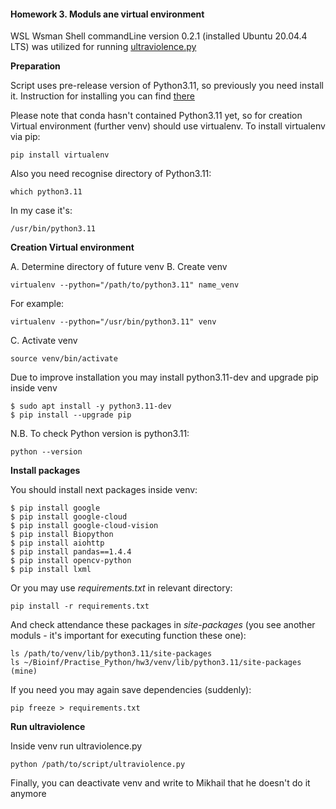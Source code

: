 #### Homework 3. Moduls ane virtual environment
WSL Wsman Shell commandLine version 0.2.1 (installed Ubuntu 20.04.4 LTS) was utilized for running [ultraviolence.py](https://github.com/krglkvrmn/Virtual_environment_research/blob/master/ultraviolence.py) 

**Preparation**

Script uses pre-release version of Python3.11, so previously you need install it. Instruction for installing you can find [there](https://bytexd.com/how-to-install-python-on-ubuntu/)

Please note that conda hasn't contained Python3.11 yet, so for creation Virtual environment (further venv) should use virtualenv. To install virtualenv via pip:
```
pip install virtualenv
```
Also you need recognise directory of Python3.11:
```
which python3.11
```
In my case it's:
```
/usr/bin/python3.11
```
**Creation Virtual environment**

A. Determine directory of future venv
B. Create venv
```
virtualenv --python="/path/to/python3.11" name_venv
```
For example:
```
virtualenv --python="/usr/bin/python3.11" venv
```
C. Activate venv
```
source venv/bin/activate
```
Due to improve installation you may install python3.11-dev and upgrade pip inside venv
```
$ sudo apt install -y python3.11-dev
$ pip install --upgrade pip
```
N.B. To check Python version is python3.11:
```
python --version
```
**Install packages**

You should install next packages inside venv:
```
$ pip install google
$ pip install google-cloud
$ pip install google-cloud-vision
$ pip install Biopython
$ pip install aiohttp  
$ pip install pandas==1.4.4
$ pip install opencv-python
$ pip install lxml
```
Or you may use *requirements.txt* in relevant directory:
```
pip install -r requirements.txt
```
And check attendance these packages in *site-packages* (you see another moduls - it's important for executing function these one):
```
ls /path/to/venv/lib/python3.11/site-packages
ls ~/Bioinf/Practise_Python/hw3/venv/lib/python3.11/site-packages (mine)
```
If you need you may again save dependencies (suddenly):
```
pip freeze > requirements.txt
```
**Run ultraviolence**

Inside venv run ultraviolence.py
```
python /path/to/script/ultraviolence.py
```
Finally, you can deactivate venv and write to Mikhail that he doesn't do it anymore
